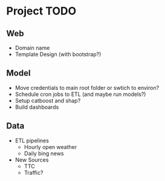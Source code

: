 Project TODO
===

Web
---
*   Domain name
*   Template Design (with bootstrap?)

Model
---
*   Move credentials to main root folder or swtich to environ?
*   Schedule cron jobs to ETL (and maybe run models?)
*   Setup catboost and shap?
*   Build dashboards

Data
---
*   ETL pipelines
    *   Hourly open weather
    *   Daily bing news
*   New Sources
    *   TTC
    *   Traffic?